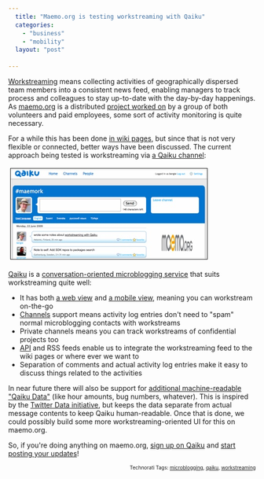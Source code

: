 ```yaml
---
  title: "Maemo.org is testing workstreaming with Qaiku"
  categories: 
    - "business"
    - "mobility"
  layout: "post"

---
```

<p>
<a href="http://webworkerdaily.com/2007/03/03/workstreaming-the-new-face-time/">Workstreaming</a> means collecting activities of geographically dispersed team members into a consistent news feed, enabling managers to track process and colleagues to stay up-to-date with the day-by-day happenings. As <a href="http://maemo.org/">maemo.org</a> is a distributed <a href="http://wiki.maemo.org/Maemo.org_Sprints">project worked on</a> by a group of both volunteers and paid employees, some sort of activity monitoring is quite necessary.
</p><p>
For a while this has been done <a href="http://wiki.maemo.org/Maemo.org_Sprints#Daily_reporting">in wiki pages</a>, but since that is not very flexible or connected, better ways have been discussed. The current approach being tested is workstreaming via <a href="http://www.qaiku.com/channels/show/maemork/">a Qaiku channel</a>:
</p><p>
<a href="/files/maemork-workstream.png"><img src="/files/maemork-workstream-tm.jpg" height="184" width="400" border="1" hspace="4" vspace="4" alt="#maemork workstream on Qaiku" title="#maemork workstream on Qaiku" /></a>
</p><p>
<a href="http://www.qaiku.com/">Qaiku</a> is a <a href="http://bergie.iki.fi/blog/microblogging-why_qaiku_might_do_what_twitter_and_brightkite_didn-t/">conversation-oriented microblogging service</a> that suits workstreaming quite well:
</p><ul>
<li>It has both <a href="http://www.qaiku.com/">a web view</a> and <a href="http://m.qaiku.com/">a mobile view</a>, meaning you can workstream on-the-go</li>
<li><a href="http://www.qaiku.com/channels/">Channels</a> support means activity log entries don't need to "spam" normal microblogging contacts with workstreams</li>
<li>Private channels means you can track workstreams of confidential projects too</li>
<li><a href="http://www.qaiku.com/api/usage/">API</a> and RSS feeds enable us to integrate the workstreaming feed to the wiki pages or where ever we want to</li>
<li>Separation of comments and actual activity log entries make it easy to discuss things related to the activities</li>
</ul><p>
In near future there will also be support for <a href="http://www.qaiku.com/channels/show/Qaiku-api/view/1de5bfa5c5c83a65bfa11dea402d97edb6074ee74ee/">additional machine-readable "Qaiku Data"</a> (like hour amounts, bug numbers, whatever). This is inspired by the <a href="http://twitterdata.org/">Twitter Data initiative</a>, but keeps the data separate from actual message contents to keep Qaiku human-readable. Once that is done, we could possibly build some more workstreaming-oriented UI for this on maemo.org.
</p><p>
So, if you're doing anything on maemo.org, <a href="http://www.qaiku.com/settings/registration/">sign up on Qaiku</a> and <a href="http://www.qaiku.com/channels/show/maemork/">start posting your updates</a>!
</p>
<p style="text-align:right;font-size:10px;">Technorati Tags: <a href="http://www.technorati.com/tag/microblogging" rel="tag">microblogging</a>, <a href="http://www.technorati.com/tag/qaiku" rel="tag">qaiku</a>, <a href="http://www.technorati.com/tag/workstreaming" rel="tag">workstreaming</a></p>